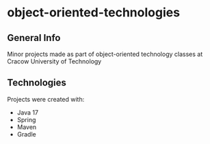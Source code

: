 # object-oriented-technologies

## General Info
Minor projects made as part of object-oriented technology classes at Cracow University of Technology

## Technologies
Projects were created with:
* Java 17
* Spring
* Maven
* Gradle

